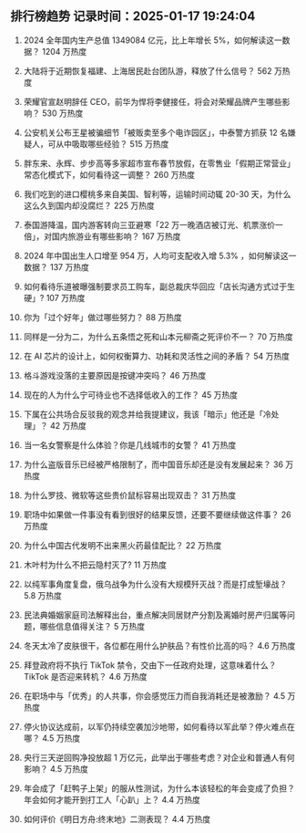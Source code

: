 
## 排行榜趋势 记录时间：2025-01-17 19:24:04
  
  1. 2024 全年国内生产总值 1349084 亿元，比上年增长 5%，如何解读这一数据？ 1204 万热度
    
  2. 大陆将于近期恢复福建、上海居民赴台团队游，释放了什么信号？ 562 万热度
    
  3. 荣耀官宣赵明辞任 CEO，前华为悍将李健接任，将会对荣耀品牌产生哪些影响？ 530 万热度
    
  4. 公安机关公布王星被骗细节「被贩卖至多个电诈园区」，中泰警方抓获 12 名嫌疑人，可从中吸取哪些经验？ 515 万热度
    
  5. 胖东来、永辉、步步高等多家超市宣布春节放假，在零售业「假期正常营业」常态化模式下，如何看待这一调整？ 260 万热度
    
  6. 我们吃到的进口樱桃多来自美国、智利等，运输时间动辄 20-30 天，为什么这么久到国内却没腐烂？ 225 万热度
    
  7. 泰国游降温，国内游客转向三亚避寒「22 万一晚酒店被订光、机票涨价一倍」，对国内旅游业有哪些影响？ 167 万热度
    
  8. 2024 年中国出生人口增至 954 万，人均可支配收入增 5.3% ，如何解读这一数据？ 137 万热度
    
  9. 如何看待乐道被曝强制要求员工购车，副总裁庆华回应「店长沟通方式过于生硬」? 107 万热度
    
  10. 你为「过个好年」做过哪些努力？ 88 万热度
    
  11. 同样是一分为二，为什么五条悟之死和山本元柳斋之死评价不一？ 70 万热度
    
  12. 在 AI 芯片的设计上，如何权衡算力、功耗和灵活性之间的矛盾？ 54 万热度
    
  13. 格斗游戏没落的主要原因是按键冲突吗？ 46 万热度
    
  14. 现在的人为什么宁可待业也不选择低收入的工作？ 45 万热度
    
  15. 下属在公共场合反驳我的观念并给我提建议，我该「暗示」他还是「冷处理」？ 42 万热度
    
  16. 当一名女警察是什么体验？你是几线城市的女警？ 41 万热度
    
  17. 为什么盗版音乐已经被严格限制了，而中国音乐却还是没有发展起来？ 36 万热度
    
  18. 为什么罗技、微软等这些贵价鼠标容易出现双击？ 31 万热度
    
  19. 职场中如果做一件事没有看到很好的结果反馈，还要不要继续做这件事？ 26 万热度
    
  20. 为什么中国古代发明不出来黑火药最佳配比？ 22 万热度
    
  21. 木叶村为什么不把云隐村灭了? 11 万热度
    
  22. 以纯军事角度复盘，俄乌战争为什么没有大规模歼灭战？而是打成堑壕战？ 5.8 万热度
    
  23. 民法典婚姻家庭司法解释出台，重点解决同居财产分割及离婚时房产归属等问题，哪些信息值得关注？ 5 万热度
    
  24. 冬天太冷了皮肤很干，各位都在用什么护肤品？有性价比高的吗？ 4.6 万热度
    
  25. 拜登政府将不执行 TikTok 禁令，交由下一任政府处理，这意味着什么？TikTok 是否迎来转机？ 4.6 万热度
    
  26. 在职场中与「优秀」的人共事，你会感觉压力而自我消耗还是被激励？ 4.5 万热度
    
  27. 停火协议达成前，以军仍持续空袭加沙地带，如何看待以军此举？停火难点在哪？ 4.5 万热度
    
  28. 央行三天逆回购净投放超 1 万亿元，此举出于哪些考虑？对企业和普通人有何影响？ 4.5 万热度
    
  29. 年会成了「赶鸭子上架」的服从性测试，为什么本该轻松的年会变成了负担？年会如何才能开到打工人「心趴」上？ 4.4 万热度
    
  30. 如何评价《明日方舟:终末地》二测表现？ 4.4 万热度
    